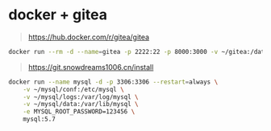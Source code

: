 # docker + gitea

> https://hub.docker.com/r/gitea/gitea

```bash
docker run --rm -d --name=gitea -p 2222:22 -p 8000:3000 -v ~/gitea:/data gitea/gitea:latest
```

> https://git.snowdreams1006.cn/install

```bash
docker run --name mysql -d -p 3306:3306 --restart=always \
    -v ~/mysql/conf:/etc/mysql \
    -v ~/mysql/logs:/var/log/mysql \
    -v ~/mysql/data:/var/lib/mysql \
    -e MYSQL_ROOT_PASSWORD=123456 \
    mysql:5.7
```